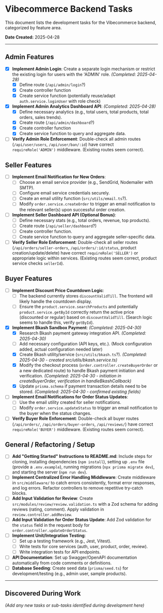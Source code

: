 # Vibecommerce Backend Tasks

This document lists the development tasks for the Vibecommerce backend, categorized by feature area.

**Date Created:** 2025-04-28

---

## Admin Features

-   [x] **Implement Admin Login**: Create a separate login mechanism or restrict the existing login for users with the 'ADMIN' role. *(Completed: 2025-04-28)*
    -   [x] Define route (`/api/admin/login`?)
    -   [x] Create controller function
    -   [x] Create service function (potentially reuse/adapt `auth.service.loginUser` with role check)
-   [x] **Implement Admin Analytics Dashboard API**: *(Completed: 2025-04-28)*
    -   [x] Define necessary analytics (e.g., total users, total products, total orders, sales trends).
    -   [x] Create route (`/api/admin/dashboard`?)
    -   [x] Create controller function
    -   [x] Create service function to query and aggregate data.
-   [ ] **Verify Admin Role Enforcement**: Double-check all admin routes (`/api/user/users`, `/api/user/ban/:id`) have correct `requireRole('ADMIN')` middleware. (Existing routes seem correct).

## Seller Features

-   [ ] **Implement Email Notification for New Orders**:
    -   [ ] Choose an email service provider (e.g., SendGrid, Nodemailer with SMTP).
    -   [ ] Configure email service credentials securely.
    -   [ ] Create an email utility function (`src/utils/email.ts`?).
    -   [ ] Modify `order.service.createOrder` to trigger an email notification to the relevant seller(s) upon successful order creation.
-   [ ] **Implement Seller Dashboard API (Optional Bonus)**:
    -   [ ] Define necessary stats (e.g., total orders, revenue, top products).
    -   [ ] Create route (`/api/seller/dashboard`?)
    -   [ ] Create controller function.
    -   [ ] Create service function to query and aggregate seller-specific data.
-   [ ] **Verify Seller Role Enforcement**: Double-check all seller routes (`/api/orders/seller-orders`, `/api/orders/:id/status`, product creation/update/delete) have correct `requireRole('SELLER')` or appropriate logic within services. (Existing routes seem correct, product service checks `sellerId`).

## Buyer Features

-   [ ] **Implement Discount Price Countdown Logic**:
    -   [ ] The backend currently stores `discountValidTill`. The frontend will likely handle the countdown display.
    -   [ ] Ensure the `product.service.searchProducts` and potentially `product.service.getById` correctly return the active price (discounted or regular) based on `discountValidTill`. (Search logic seems to handle this, verify `getById`).
-   [x] **Implement Bkash Sandbox Payment**: *(Completed: 2025-04-30)*
    -   [x] Research Bkash payment gateway integration API. *(Completed: 2025-04-30)*
    -   [ ] Add necessary configuration (API keys, etc.). (Mock configuration added, actual configuration needed later)
    -   [x] Create Bkash utility/service (`src/utils/bkash.ts`?). *(Completed: 2025-04-30 - created src/utils/bkash.service.ts)*
    -   [x] Modify the checkout process (`order.controller.createBuyerOrder` or a new dedicated route) to handle Bkash payment initiation and verification. *(Completed: 2025-04-30 - initiation in createBuyerOrder, verification in handleBkashCallback)*
    -   [x] Update `prisma.schema` if payment transaction details need to be stored. *(Completed: 2025-04-30 - confirmed existing fields)*
-   [ ] **Implement Email Notifications for Order Status Updates**:
    -   [ ] Use the email utility created for seller notifications.
    -   [ ] Modify `order.service.updateStatus` to trigger an email notification to the buyer when the status changes.
-   [ ] **Verify Buyer Role Enforcement**: Double-check all buyer routes (`/api/orders/`, `/api/orders/buyer-orders`, `/api/reviews/`) have correct `requireRole('BUYER')` middleware. (Existing routes seem correct).

## General / Refactoring / Setup

-   [ ] **Add "Getting Started" Instructions to README.md**: Include steps for cloning, installing dependencies (`npm install`), setting up `.env` file (provide a `.env.example`), running migrations (`npx prisma migrate dev`), and starting the server (`npm run dev`).
-   [ ] **Implement Centralized Error Handling Middleware**: Create middleware in `src/middleware/` to catch errors consistently, format error responses, and log errors. Refactor controllers to remove repetitive try-catch blocks.
-   [ ] **Add Input Validation for Review**: Create `src/modules/review/review.validation.ts` with a Zod schema for adding reviews (rating, comment). Apply validation in `review.controller.addReview`.
-   [ ] **Add Input Validation for Order Status Update**: Add Zod validation for the `status` field in the request body for `order.controller.updateOrderStatus`.
-   [ ] **Implement Unit/Integration Testing**:
    -   [ ] Set up a testing framework (e.g., Jest, Vitest).
    -   [ ] Write tests for core services (auth, user, product, order, review).
    -   [ ] Write integration tests for API endpoints.
-   [ ] **API Documentation**: Set up Swagger/OpenAPI documentation automatically from code comments or definitions.
-   [ ] **Database Seeding**: Create seed data (`prisma/seed.ts`) for development/testing (e.g., admin user, sample products).

---

## Discovered During Work

*(Add any new tasks or sub-tasks identified during development here)*
